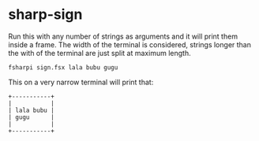 # sharp-sign

Run this with any number of strings as arguments and it will print them inside a frame.
The width of the terminal is considered, strings longer than the with of the
terminal are just split at maximum length.

```
fsharpi sign.fsx lala bubu gugu
```

This on a very narrow terminal will print that:

```
+-----------+
|           |
| lala bubu |
| gugu      |
|           |
+-----------+
```
